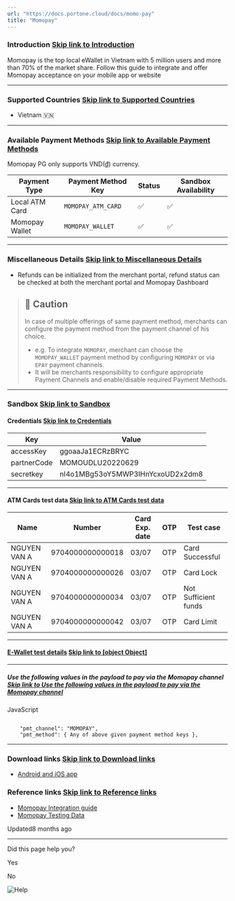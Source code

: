 ```yaml
---
url: "https://docs.portone.cloud/docs/momo-pay"
title: "Momopay"
---
```


### Introduction   [Skip link to Introduction](https://docs.portone.cloud/docs/momo-pay\#introduction)

Momopay is the top local eWallet in Vietnam with 5 million users and more than 70% of the market share. Follow this guide to integrate and offer Momopay acceptance on your mobile app or website

* * *

### Supported Countries   [Skip link to Supported Countries](https://docs.portone.cloud/docs/momo-pay\#supported-countries)

- Vietnam 🇻🇳

* * *

### Available Payment Methods   [Skip link to Available Payment Methods](https://docs.portone.cloud/docs/momo-pay\#available-payment-methods)

Momopay PG only supports VND(₫) currency.

| Payment Type | Payment Method Key | Status | Sandbox Availability |
| --- | --- | --- | --- |
| Local ATM Card | `MOMOPAY_ATM_CARD` | ✅ | ✅ |
| Momopay Wallet | `MOMOPAY_WALLET` | ✅ | ✅ |

* * *

### Miscellaneous Details   [Skip link to Miscellaneous Details](https://docs.portone.cloud/docs/momo-pay\#miscellaneous-details)

- Refunds can be initialized from the merchant portal, refund status can be checked at both the merchant portal and Momopay Dashboard

> ## 🚧  Caution
>
> In case of multiple offerings of same payment method, merchants can configure the payment method from the payment channel of his choice.
>
> - e.g. To integrate `MOMOPAY`, merchant can choose the `MOMOPAY_WALLET` payment method by configuring `MOMOPAY` or via `EPAY` payment channels.
> - It will be merchants responsibility to configure appropriate Payment Channels and enable/disable required Payment Methods.

* * *

### Sandbox   [Skip link to Sandbox](https://docs.portone.cloud/docs/momo-pay\#sandbox)

#### Credentials   [Skip link to Credentials](https://docs.portone.cloud/docs/momo-pay\#credentials)

| Key | Value |
| --- | --- |
| accessKey | ggoaaJa1ECRzBRYC |
| partnerCode | MOMOUDLU20220629 |
| secretkey | nI4o1MBg53oY5MWP3IHnYcxoUD2x2dm8 |

* * *

#### ATM Cards test data   [Skip link to ATM Cards test data](https://docs.portone.cloud/docs/momo-pay\#atm-cards-test-data)

| Name | Number | Card Exp. date | OTP | Test case |
| --- | --- | --- | --- | --- |
| NGUYEN VAN A | 9704000000000018 | 03/07 | OTP | Card Successful |
| NGUYEN VAN A | 9704000000000026 | 03/07 | OTP | Card Lock |
| NGUYEN VAN A | 9704000000000034 | 03/07 | OTP | Not Sufficient funds |
| NGUYEN VAN A | 9704000000000042 | 03/07 | OTP | Card Limit |

* * *

#### [E-Wallet test details](https://developers.momo.vn/v3/docs/payment/onboarding/test-instructions\#e-wallet-test-details)   [Skip link to [object Object]](https://docs.portone.cloud/docs/momo-pay\#e-wallet-test-details)

* * *

##### Use the following values in the payload to pay via the Momopay channel   [Skip link to Use the following values in the payload to pay via the Momopay channel](https://docs.portone.cloud/docs/momo-pay\#use-the-following-values-in-the-payload-to-pay-via-the-momopay-channel)

JavaScript

```rdmd-code lang-javascript theme-light

    "pmt_channel": "MOMOPAY",
    "pmt_method": { Any of above given payment method keys },

```

* * *

### Download links   [Skip link to Download links](https://docs.portone.cloud/docs/momo-pay\#download-links)

- [Android and iOS app](https://test-payment.momo.vn/download/)

### Reference links   [Skip link to Reference links](https://docs.portone.cloud/docs/momo-pay\#reference-links)

- [Momopay Integration guide](https://developers.momo.vn/#/docs/en/testing_information)
- [Momopay Testing Data](https://developers.momo.vn/#/docs/en/testing_information)

Updated8 months ago

* * *

Did this page help you?

Yes

No

![Help](https://cdn.jsdelivr.net/gh/iamport-intl/portone-devx-chatbot-widget@production/public/chat-intro1.svg)